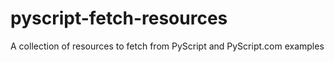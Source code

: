 # pyscript-fetch-resources
A collection of resources to fetch from PyScript and PyScript.com examples
